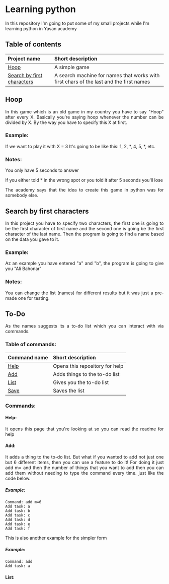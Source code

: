 # Learning python
In this repository I'm going to put some of my small projects while I'm learning python in Yasan academy
## Table of contents
|Project name|Short description|
|:---|:---|
|[Hoop](#Hoop)|A simple game|
|[Search by first characters](#Search-by-first-characters)|A search machine for names that works with first chars of the last and the first names
<div style="text-align: justify">
<a name="Hoop"/>

## Hoop
In this game which is an old game in my country you have to say "Hoop" after every X.
Basically you're saying hoop whenever the number can be divided by X.
By the way you have to specify this X at first.

### Example:
If we want to play it with X = 3
It's going to be like this: 1, 2, *, 4, 5, *, etc.

### Notes:
You only have 5 seconds to answer

If you either told * in the wrong spot or you told it after 5 seconds you'll lose

The academy says that the idea to create this game in python was for somebody else.

<a name="Search-by-first-characters"/>

## Search by first characters
In this project you have to specify two characters, the first one is going to be the first character of first name and the second one is going be the first character of the last name. Then the program is going to find a name based on the data you gave to it.

### Example:
Az an example you have entered "a" and "b", the program is going to give you "Ali Bahonar"

### Notes:
You can change the list (names) for different results but it was just a pre-made one for testing.

## To-Do
As the names suggests its a to-do list which you can interact with via commands.
### Table of commands:
|Command name|Short description|
|:---|:---|
|[Help](#Help)|Opens this repository for help|
|[Add](#Add)|Adds things to the to-do list|
|[List](#List)|Gives you the to-do list|
|[Save](#Save)|Saves the list|

### Commands:
<a name="Help"/>

#### Help:
It opens this page that you're looking at so you can read the readme for help
<a name="Add"/>

#### Add:
It adds a thing to the to-do list.
But what if you wanted to add not just one but 6 different items, then you can use a feature to do it!
For doing it just add m= and then the number of things that you want to add then you can add them without needing to type the command every time. just like the code below.
##### Example:
```
Command: add m=6
Add task: a
Add task: b
Add task: c
Add task: d
Add task: e
Add task: f
```

This is also another example for the simpler form
##### Example:
```
Command: add
Add task: a
```
#### List:

<a name="List"/>
<a name="Save"/>
</div>